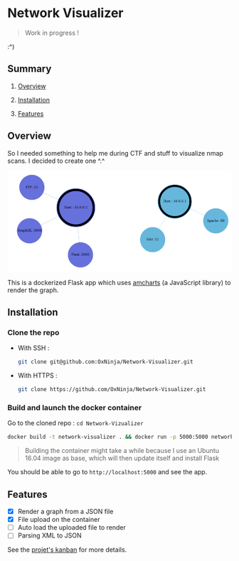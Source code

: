 # Network Visualizer

> Work in progress !

:^)

## Summary

1. [Overview](#overview)

2. [Installation](#installation)

3. [Features](#features)

## Overview

So I needed something to help me during CTF and stuff to visualize nmap scans. I decided to create one ^.^

![Overview of the app](overview.png)

This is a dockerized Flask app which uses [amcharts](https://www.amcharts.com/) (a JavaScript library) to render the graph.

## Installation

### Clone the repo

* With SSH :

    ```bash
    git clone git@github.com:OxNinja/Network-Visualizer.git
    ```

* With HTTPS :

    ```bash
    git clone https://github.com/OxNinja/Network-Visualizer.git
    ```

### Build and launch the docker container

Go to the cloned repo : `cd Network-Vizualizer`

```bash
docker build -t network-visualizer . && docker run -p 5000:5000 network-vizualizer
```

> Building the container might take a while because I use an Ubuntu 16.04 image as base, which will then update itself and install Flask

You should be able to go to `http://localhost:5000` and see the app.

## Features

- [x] Render a graph from a JSON file
- [x] File upload on the container
- [ ] Auto load the uploaded file to render
- [ ] Parsing XML to JSON

See the [projet's kanban](https://github.com/OxNinja/Network-Visualizer/projects/1) for more details.

